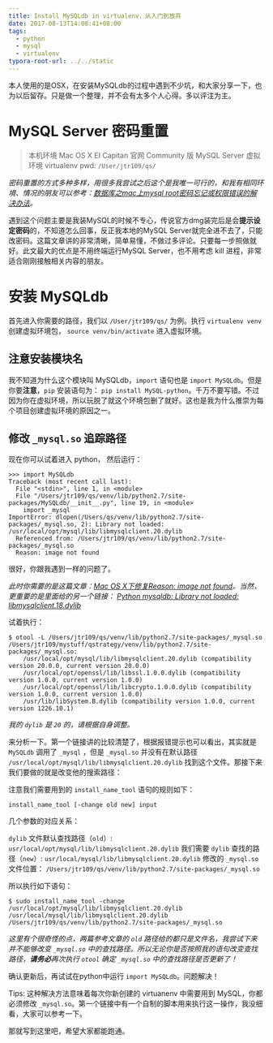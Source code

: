 ```yaml
---
title: Install MySQLdb in virtualenv，从入门到放弃
date: 2017-08-13T14:08:41+08:00
tags:
  - python
  - mysql
  - virtualenv
typora-root-url: ../../static
---
```


本人使用的是OSX，在安装MySQLdb的过程中遇到不少坑，和大家分享一下，也为以后留存。只是做一个整理，并不会有太多个人心得。多以评注为主。

# MySQL Server 密码重置

> 本机环境
> Mac OS X EI Capitan
> 官网 Community 版 MySQL Server
> 虚拟环境 virtualenv
> pwd: `/User/jtr109/qs/`

_密码重置的方式多种多样，用很多我尝试之后这个是我唯一可行的，和我有相同环境、情况的朋友可以参考：[数据库之mac上mysql root密码忘记或权限错误的解决办法](http://blog.csdn.net/u014410695/article/details/50630233)。_

遇到这个问题主要是我装MySQL的时候不专心，传说官方dmg装完后是会**提示设定密码**的，不知道怎么回事，反正我本地的MySQL Server就完全进不去了，只能改密码。这篇文章讲的非常清晰，简单易懂，不做过多评论。只要每一步照做就好。此文最大的优点是不用终端运行MySQL Server，也不用考虑 kill 进程，非常适合刚刚接触相关内容的朋友。

# 安装 MySQLdb

首先进入你需要的路径，我们以 `/User/jtr109/qs/` 为例。执行 `virtualenv venv` 创建虚拟环境包， `source venv/bin/activate` 进入虚拟环境。

## 注意安装模块名

我不知道为什么这个模块叫 MySQLdb，`import` 语句也是 `import MySQLdb`。但是你要**注意**，`pip` 安装语句为： `pip install MySQL-python`。千万不要写错。不过因为你在虚拟环境，所以玩脱了就这个环境包删了就好。这也是我为什么推崇为每个项目创建虚拟环境的原因之一。

## 修改 `_mysql.so` 追踪路径

现在你可以试着进入 python， 然后运行：

    >>> import MySQLdb
    Traceback (most recent call last):
      File "<stdin>", line 1, in <module>
      File "/Users/jtr109/qs/venv/lib/python2.7/site-packages/MySQLdb/__init__.py", line 19, in <module>
        import _mysql
    ImportError: dlopen(/Users/qs/venv/lib/python2.7/site-packages/_mysql.so, 2): Library not loaded: /usr/local/opt/mysql/lib/libmysqlclient.20.dylib
      Referenced from: /Users/jtr109/qs/venv/lib/python2.7/site-packages/_mysql.so
      Reason: image not found

很好，你跟我遇到一样的问题了。

_此时你需要的是这篇文章：[Mac OS X下修复Reason: image not found](http://www.jianshu.com/p/e196d25a8e31)。当然，更重要的是里面给的另一个链接： [Python mysqldb: Library not loaded: libmysqlclient.18.dylib](http://stackoverflow.com/a/13421926)_

试着执行：

    $ otool -L /Users/jtr109/qs/venv/lib/python2.7/site-packages/_mysql.so
    /Users/jtr109/mystuff/qstrategy/venv/lib/python2.7/site-packages/_mysql.so:
        /usr/local/opt/mysql/lib/libmysqlclient.20.dylib (compatibility version 20.0.0, current version 20.0.0)
        /usr/local/opt/openssl/lib/libssl.1.0.0.dylib (compatibility version 1.0.0, current version 1.0.0)
        /usr/local/opt/openssl/lib/libcrypto.1.0.0.dylib (compatibility version 1.0.0, current version 1.0.0)
        /usr/lib/libSystem.B.dylib (compatibility version 1.0.0, current version 1226.10.1)

_我的 `dylib` 是 `20` 的，请根据自身调整。_

来分析一下。第一个链接讲的比较清楚了，根据报错提示也可以看出，其实就是 `MySQLdb` 调用了 `_mysql` ，但是 `_mysql.so` 并没有在默认路径 `/usr/local/opt/mysql/lib/libmysqlclient.20.dylib` 找到这个文件。那接下来我们要做的就是改变他的搜索路径：

注意我们需要用到的 `install_name_tool` 语句的规则如下：

    install_name_tool [-change old new] input

几个参数的对应关系：

`dylib` 文件默认查找路径（`old`）: `usr/local/opt/mysql/lib/libmysqlclient.20.dylib`
我们需要 `dylib` 查找的路径（`new`）: `usr/local/mysql/lib/libmysqlclient.20.dylib`
修改的 `_mysql.so` 文件位置： `/Users/jtr109/qs/venv/lib/python2.7/site-packages/_mysql.so`

所以执行如下语句：

    $ sudo install_name_tool -change /usr/local/opt/mysql/lib/libmysqlclient.20.dylib /usr/local/mysql/lib/libmysqlclient.20.dylib /Users/jtr109/qs/venv/lib/python2.7/site-packages/_mysql.so

_这里有个很奇怪的点，两篇参考文章的 `old` 路径给的都只是文件名，我尝试下来并不能够改变 `_mysql.so` 中的查找路径。所以无论你是否按照我的语句改变查找路径，**请务必**再次执行 `otool` 确定 `_mysql.so` 中的查找路径是否更新了！_

确认更新后，再试试在python中运行 `import MySQLdb`。问题解决！

Tips: 这种解决方法意味着每次你新创建的 virtuanenv 中需要用到 MySQL，你都必须修改 `_mysql.so`。第一个链接中有一个自制的脚本用来执行这一操作，我没细看，大家可以参考一下。

那就写到这里吧，希望大家都能跑通。
